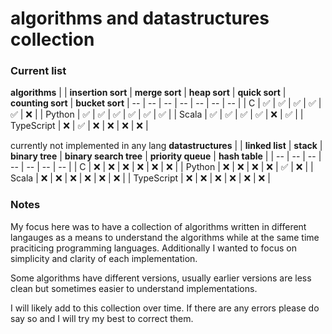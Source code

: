 # algorithms and datastructures collection

### Current list 
**algorithms**
|  | **insertion sort** | **merge sort** | **heap sort** | **quick sort** | **counting sort** | **bucket sort**
| --        |  --                | --  | -- | -- | -- | -- |
| C         | ✅                 | ✅ | ✅ | ✅ | ✅ | ❌ |
| Python    | ✅                 | ✅ | ✅ | ✅ | ✅ | ✅ |
| Scala     | ✅                 | ✅ | ✅ | ✅ | ❌ | ✅ |
| TypeScript | ❌                | ✅ | ❌ | ❌ | ❌ | ❌ |

currently not implemented in any lang 
**datastructures**
|  | **linked list** | **stack** | **binary tree** | **binary search tree** | **priority queue** | **hash table** | 
| --        |  --                | --  | -- | -- | -- | -- |
| C         | ❌               | ❌ | ❌ | ❌ | ❌ | ❌ |
| Python    | ❌               | ❌ | ❌ | ❌ | ✅ | ❌ |
| Scala     | ❌               | ❌ | ❌ | ❌ | ❌ | ❌ |
| TypeScript | ❌               | ❌ | ❌ | ❌ | ❌ | ❌ | 

### Notes
My focus here was to have a collection of algorithms written in different langauges as a means to understand the algorithms while at the same time praciticing programming languages. Additionally I wanted to focus on simplicity and clarity of each implementation.

Some algorithms have different versions, usually earlier versions are less clean but sometimes easier to understand implementations.

I will likely add to this collection over time. If there are any errors please do say so and I will try my best to correct them.

